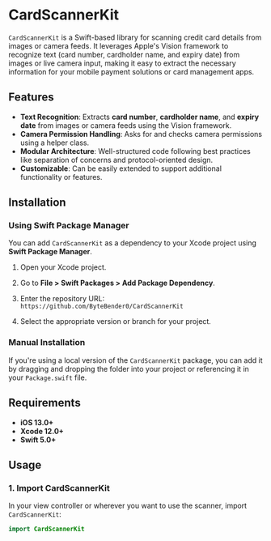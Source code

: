 # CardScannerKit

`CardScannerKit` is a Swift-based library for scanning credit card details from images or camera feeds. It leverages Apple's Vision framework to recognize text (card number, cardholder name, and expiry date) from images or live camera input, making it easy to extract the necessary information for your mobile payment solutions or card management apps.

## Features

- **Text Recognition**: Extracts **card number**, **cardholder name**, and **expiry date** from images or camera feeds using the Vision framework.
- **Camera Permission Handling**: Asks for and checks camera permissions using a helper class.
- **Modular Architecture**: Well-structured code following best practices like separation of concerns and protocol-oriented design.
- **Customizable**: Can be easily extended to support additional functionality or features.

## Installation

### Using Swift Package Manager

You can add `CardScannerKit` as a dependency to your Xcode project using **Swift Package Manager**.

1. Open your Xcode project.
2. Go to **File > Swift Packages > Add Package Dependency**.
3. Enter the repository URL: `https://github.com/ByteBender0/CardScannerKit`

4. Select the appropriate version or branch for your project.

### Manual Installation

If you're using a local version of the `CardScannerKit` package, you can add it by dragging and dropping the folder into your project or referencing it in your `Package.swift` file.

## Requirements

- **iOS 13.0+**
- **Xcode 12.0+**
- **Swift 5.0+**

## Usage

### 1. **Import CardScannerKit**

In your view controller or wherever you want to use the scanner, import `CardScannerKit`:

```swift
import CardScannerKit
